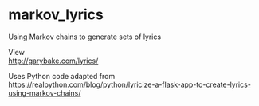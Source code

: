 markov_lyrics
=============

Using Markov chains to generate sets of lyrics

View  
http://garybake.com/lyrics/ 

Uses Python code adapted from  
https://realpython.com/blog/python/lyricize-a-flask-app-to-create-lyrics-using-markov-chains/

